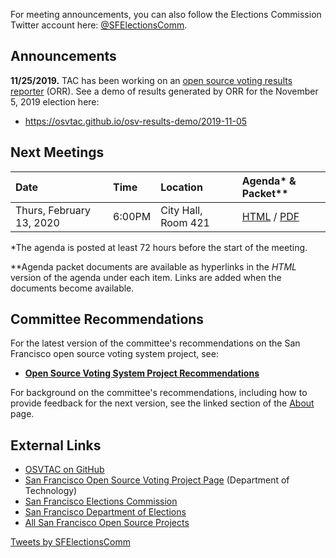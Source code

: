 For meeting announcements, you can also follow the Elections Commission
Twitter account here: [@SFElectionsComm](https://twitter.com/SFElectionsComm).


## Announcements

**11/25/2019.** TAC has been working on an [open source voting results
reporter](https://github.com/OSVTAC/osv-results-reporter) (ORR). See a demo
of results generated by ORR for the November 5, 2019 election here:

* <https://osvtac.github.io/osv-results-demo/2019-11-05>


## Next Meetings

| Date                           | Time   | Location            | Agenda* & Packet** |
|:-------------------------------|:-------|:--------------------|:-------------------|
| Thurs, February 13, 2020       | 6:00PM | City Hall, Room 421 | [HTML][next-agenda-html] / [PDF][next-agenda-pdf] |

[next-agenda-html]: meetings/2020/2020-02-13/agenda
[next-agenda-pdf]: files/meetings/2020/2020-02-13/2020_02_13_OSVTAC_Agenda.pdf

\*The agenda is posted at least 72 hours before the start of the meeting.

\*\*Agenda packet documents are available as hyperlinks in the _HTML_ version of
the agenda under each item. Links are added when the documents become
available.


## Committee Recommendations

For the latest version of the committee's recommendations on the San Francisco
open source voting system project, see:

* [**Open Source Voting System Project Recommendations**][osvtac-recommendations]

For background on the committee's recommendations, including how to provide
feedback for the next version, see the linked section of the
[About](about#project-recommendations) page.


[osvtac-recommendations]: recommendations/index


## External Links

- [OSVTAC on GitHub](https://github.com/OSVTAC)
- [San Francisco Open Source Voting Project Page](https://opensourcevoting.sfgov.org/) (Department of Technology)
- [San Francisco Elections Commission](https://sfgov.org/electionscommission)
- [San Francisco Department of Elections](https://www.sfelections.org)
- [All San Francisco Open Source Projects](http://open.innovatesf.com)

<a class="twitter-timeline" data-width="360" data-height="600" data-theme="light" href="https://twitter.com/SFElectionsComm">
Tweets by SFElectionsComm</a>
<script async src="//platform.twitter.com/widgets.js" charset="utf-8">
</script>
